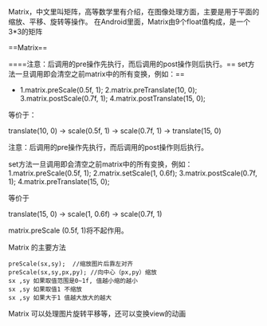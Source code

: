 Matrix，中文里叫矩阵，高等数学里有介绍，在图像处理方面，主要是用于平面的缩放、平移、旋转等操作。
 在Android里面，Matrix由9个float值构成，是一个3*3的矩阵
 
 ==Matrix==
 
  ====注意：后调用的pre操作先执行，而后调用的post操作则后执行。== set方法一旦调用即会清空之前matrix中的所有变换，例如：==
  * 1.matrix.preScale(0.5f, 1);
 2.matrix.preTranslate(10, 0);
 3.matrix.postScale(0.7f, 1);
 4.matrix.postTranslate(15, 0);

 等价于：

 translate(10, 0) -> scale(0.5f, 1) -> scale(0.7f, 1) -> translate(15, 0)

 注意：后调用的pre操作先执行，而后调用的post操作则后执行。

 set方法一旦调用即会清空之前matrix中的所有变换，例如：
 1.matrix.preScale(0.5f, 1);
 2.matrix.setScale(1, 0.6f);
 3.matrix.postScale(0.7f, 1);
 4.matrix.preTranslate(15, 0);

 等价于

 translate(15, 0) -> scale(1, 0.6f) ->  scale(0.7f, 1)

 matrix.preScale (0.5f, 1)将不起作用。
  
  Matrix 的主要方法
    
    preScale(sx,sy);  //缩放图片后靠左对齐
    preScale(sx,sy,px,py); //向中心（px,py）缩放
    sx ,sy 如果取值范围是0~1f, 值越小缩的越小
    sx ,sy 如果取值1 不缩放
    sx ,sy 如果大于1 值越大放大的越大
    
Matrix 可以处理图片旋转平移等，还可以变换view的动画    
  